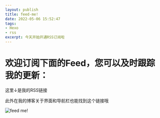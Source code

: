 ```yaml
---
layout: publish
title: feed-me!
date: 2022-05-06 15:52:47
tags:
- Hexo
- rss
excerpt: 今天开始开通RSS订阅啦
---
```

# 欢迎订阅下面的Feed，您可以及时跟踪我的更新：

这里↓是我的RSS链接<a class="nav-link" href="/atom.xml"><i class="iconfont icon-rss-fill"></i></a>

此外在我的博客关于界面和导航栏也能找到这个链接哦

![feed me!](https://s2.loli.net/2022/05/06/Ug6nte4wXzlIp9C.png)